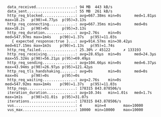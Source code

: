     data_received..................: 94 MB  443 kB/s
     data_sent......................: 55 MB  261 kB/s
     http_req_blocked...............: avg=667.38ms min=0s      med=1.81µs   max=18.2s   p(90)=4.77µs  p(95)=3.13s
     http_req_connecting............: avg=667.35ms min=0s      med=0s       max=18.2s   p(90)=0s      p(95)=3.13s
     http_req_duration..............: avg=2.76s    min=0s      med=547.97ms max=1m4s    p(90)=1.37s   p(95)=11.03s
       { expected_response:true }...: avg=914.57ms min=30.42µs med=617.15ms max=1m3s    p(90)=1.13s   p(95)=1.74s
     http_req_failed................: 25.30% ✓ 45122      ✗ 133193
     http_req_receiving.............: avg=28.65µs  min=0s      med=24.3µs   max=55.32ms p(90)=56.21µs p(95)=69.49µs
     http_req_sending...............: avg=104.66µs min=0s      med=6.37µs   max=43.94ms p(90)=26.97µs p(95)=121.42µs
     http_req_tls_handshaking.......: avg=0s       min=0s      med=0s       max=0s      p(90)=0s      p(95)=0s
     http_req_waiting...............: avg=2.76s    min=0s      med=547.92ms max=1m4s    p(90)=1.37s   p(95)=11.03s
     http_reqs......................: 178315 843.878506/s
     iteration_duration.............: avg=10.34s   min=1.01s   med=1.7s     max=1m1s    p(90)=31.01s  p(95)=31.07s
     iterations.....................: 178315 843.878506/s
     vus............................: 4      min=4        max=10000
     vus_max........................: 10000  min=10000    max=10000
